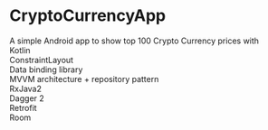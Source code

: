 # CryptoCurrencyApp
A simple Android app to show top 100 Crypto Currency prices with  
Kotlin  
ConstraintLayout  
Data binding library  
MVVM architecture + repository pattern  
RxJava2  
Dagger 2  
Retrofit  
Room  
